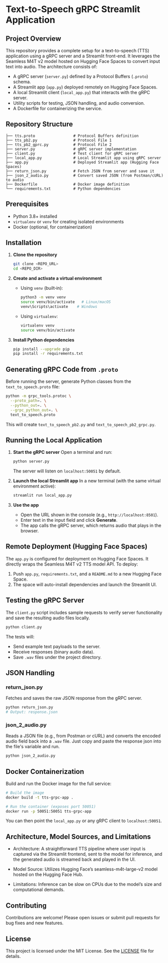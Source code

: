 # Text-to-Speech gRPC Streamlit Application

## Project Overview

This repository provides a complete setup for a text-to-speech (TTS) application using a gRPC server and a Streamlit front-end. It leverages the Seamless M4T v2 model hosted on Hugging Face Spaces to convert input text into audio. The architecture consists of:

- A gRPC server (`server.py`) defined by a Protocol Buffers (`.proto`) schema.
- A Streamlit app (`app.py`) deployed remotely on Hugging Face Spaces.
- A local Streamlit client (`local_app.py`) that interacts with the gRPC server.
- Utility scripts for testing, JSON handling, and audio conversion.
- A Dockerfile for containerizing the service.

## Repository Structure

```
├── tts.proto                 # Protocol Buffers definition
├── tts_pb2.py                # Protocol File 1
├── tts_pb2_gprc.py           # Protocol File 2
├── server.py                 # gRPC server implementation
├── client.py                 # Test client for gRPC server
├── local_app.py              # Local Streamlit app using gRPC server
├── app.py                    # Deployed Streamlit app (Hugging Face Spaces)
├── return_json.py            # Fetch JSON from server and save it
├── json_2_audio.py           # Convert saved JSON (from Postman/cURL) to audio
├── Dockerfile                # Docker image definition
└── requirements.txt          # Python dependencies
```

## Prerequisites

- Python 3.8+ installed
- `virtualenv` or `venv` for creating isolated environments
- Docker (optional, for containerization)

## Installation

1. **Clone the repository**
   ```bash
   git clone <REPO_URL>
   cd <REPO_DIR>
   ```

2. **Create and activate a virtual environment**

   - Using `venv` (built‑in):
     ```bash
     python3 -m venv venv
     source venv/bin/activate   # Linux/macOS
     venv\Scripts\activate    # Windows
     ```

   - Using `virtualenv`:
     ```bash
     virtualenv venv
     source venv/bin/activate
     ```

3. **Install Python dependencies**
   ```bash
   pip install --upgrade pip
   pip install -r requirements.txt
   ```

## Generating gRPC Code from `.proto`

Before running the server, generate Python classes from the `text_to_speech.proto` file:

```bash
python -m grpc_tools.protoc \
  --proto_path=. \
  --python_out=. \
  --grpc_python_out=. \
  text_to_speech.proto
```

This will create `text_to_speech_pb2.py` and `text_to_speech_pb2_grpc.py`.

## Running the Local Application

1. **Start the gRPC server**
   Open a terminal and run:
   ```bash
   python server.py
   ```
   The server will listen on `localhost:50051` by default.

2. **Launch the local Streamlit app**
   In a new terminal (with the same virtual environment active):
   ```bash
   streamlit run local_app.py
   ```

3. **Use the app**
   - Open the URL shown in the console (e.g., `http://localhost:8501`).
   - Enter text in the input field and click **Generate**.
   - The app calls the gRPC server, which returns audio that plays in the browser.

## Remote Deployment (Hugging Face Spaces)

The `app.py` is configured for deployment on Hugging Face Spaces. It directly wraps the Seamless M4T v2 TTS model API. To deploy:

1. Push `app.py`, `requirements.txt`, and a `README.md` to a new Hugging Face Space.
2. The space will auto-install dependencies and launch the Streamlit UI.

## Testing the gRPC Server

The `client.py` script includes sample requests to verify server functionality and save the resulting audio files locally.

```bash
python client.py
```

The tests will:

- Send example text payloads to the server.
- Receive responses (binary audio data).
- Save `.wav` files under the project directory.

## JSON Handling

### return_json.py

Fetches and saves the raw JSON response from the gRPC server.

```bash
python return_json.py
# Output: response.json
```

### json_2_audio.py

Reads a JSON file (e.g., from Postman or cURL) and converts the encoded audio field back into a `.wav` file.
Just copy and paste the response json into the file's variable and run.

```bash
python json_2_audio.py 
```

## Docker Containerization

Build and run the Docker image for the full service:

```bash
# Build the image
docker build -t tts-grpc-app .

# Run the container (exposes port 50051)
docker run -p 50051:50051 tts-grpc-app
```

You can then point the `local_app.py` or any gRPC client to `localhost:50051`.

## Architecture, Model Sources, and Limitations

- Architecture: A straightforward TTS pipeline where user input is captured via the Streamlit frontend, sent to the model for inference, and the generated audio is streamed back and played in the UI.

- Model Source: Utilizes Hugging Face’s seamless-m4t-large-v2 model hosted on the Hugging Face Hub.

- Limitations: Inference can be slow on CPUs due to the model’s size and computational demands.

## Contributing

Contributions are welcome! Please open issues or submit pull requests for bug fixes and new features.

## License

This project is licensed under the MIT License. See the [LICENSE](LICENSE) file for details.


